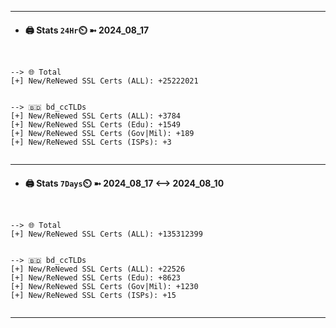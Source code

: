 

---
- #### 🖨️ **Stats** `24Hr`⏲️ ➼ 2024_08_17
```console


--> 🌐 Total
[+] New/ReNewed SSL Certs (ALL): +25222021


--> 🇧🇩 bd_ccTLDs
[+] New/ReNewed SSL Certs (ALL): +3784
[+] New/ReNewed SSL Certs (Edu): +1549
[+] New/ReNewed SSL Certs (Gov|Mil): +189
[+] New/ReNewed SSL Certs (ISPs): +3


```

---
- #### 🖨️ **Stats** `7Days`⏲️ ➼ 2024_08_17 <--> 2024_08_10
```console


--> 🌐 Total
[+] New/ReNewed SSL Certs (ALL): +135312399


--> 🇧🇩 bd_ccTLDs
[+] New/ReNewed SSL Certs (ALL): +22526
[+] New/ReNewed SSL Certs (Edu): +8623
[+] New/ReNewed SSL Certs (Gov|Mil): +1230
[+] New/ReNewed SSL Certs (ISPs): +15


```

---

